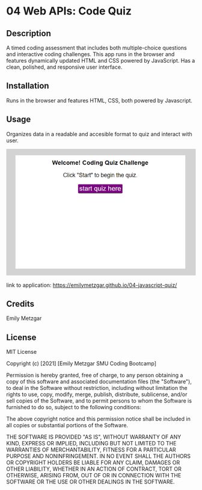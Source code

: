 # 04 Web APIs: Code Quiz

## Description

A timed coding assessment that includes both multiple-choice questions and interactive coding challenges. This app runs in the browser and features dynamically updated HTML and CSS powered by JavaScript. Has a clean, polished, and responsive user interface. 

## Installation

Runs in the browser and features HTML, CSS, both powered by Javascript. 

## Usage

Organizes data in a readable and accesible format to quiz and interact with user.

![A screenshot of the application](./assets/images/screenshot.PNG)

link to application: https://emilymetzgar.github.io/04-javascript-quiz/

## Credits

Emily Metzgar

## License

MIT License

Copyright (c) [2021] [Emily Metzgar SMU Coding Bootcamp]

Permission is hereby granted, free of charge, to any person obtaining a copy
of this software and associated documentation files (the "Software"), to deal
in the Software without restriction, including without limitation the rights
to use, copy, modify, merge, publish, distribute, sublicense, and/or sell
copies of the Software, and to permit persons to whom the Software is
furnished to do so, subject to the following conditions:

The above copyright notice and this permission notice shall be included in all
copies or substantial portions of the Software.

THE SOFTWARE IS PROVIDED "AS IS", WITHOUT WARRANTY OF ANY KIND, EXPRESS OR
IMPLIED, INCLUDING BUT NOT LIMITED TO THE WARRANTIES OF MERCHANTABILITY,
FITNESS FOR A PARTICULAR PURPOSE AND NONINFRINGEMENT. IN NO EVENT SHALL THE
AUTHORS OR COPYRIGHT HOLDERS BE LIABLE FOR ANY CLAIM, DAMAGES OR OTHER
LIABILITY, WHETHER IN AN ACTION OF CONTRACT, TORT OR OTHERWISE, ARISING FROM,
OUT OF OR IN CONNECTION WITH THE SOFTWARE OR THE USE OR OTHER DEALINGS IN THE
SOFTWARE.
